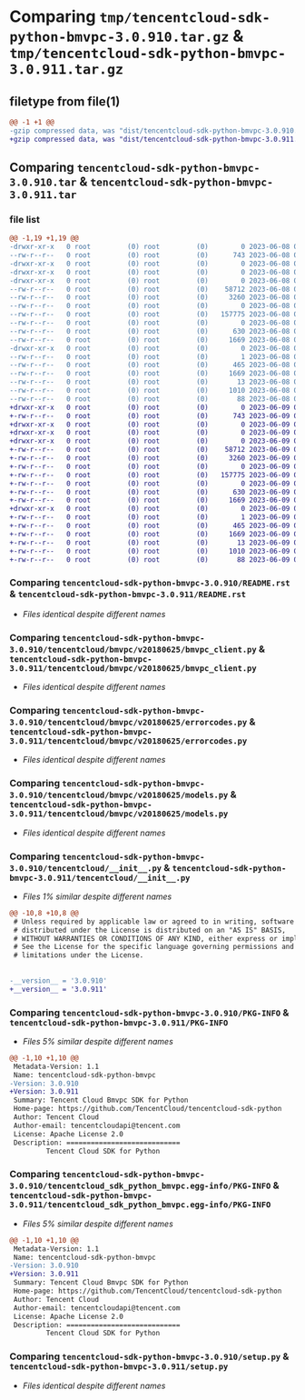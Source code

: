 # Comparing `tmp/tencentcloud-sdk-python-bmvpc-3.0.910.tar.gz` & `tmp/tencentcloud-sdk-python-bmvpc-3.0.911.tar.gz`

## filetype from file(1)

```diff
@@ -1 +1 @@
-gzip compressed data, was "dist/tencentcloud-sdk-python-bmvpc-3.0.910.tar", last modified: Thu Jun  8 09:03:41 2023, max compression
+gzip compressed data, was "dist/tencentcloud-sdk-python-bmvpc-3.0.911.tar", last modified: Fri Jun  9 02:13:04 2023, max compression
```

## Comparing `tencentcloud-sdk-python-bmvpc-3.0.910.tar` & `tencentcloud-sdk-python-bmvpc-3.0.911.tar`

### file list

```diff
@@ -1,19 +1,19 @@
-drwxr-xr-x   0 root         (0) root         (0)        0 2023-06-08 09:03:41.000000 tencentcloud-sdk-python-bmvpc-3.0.910/
--rw-r--r--   0 root         (0) root         (0)      743 2023-06-08 09:03:41.000000 tencentcloud-sdk-python-bmvpc-3.0.910/README.rst
-drwxr-xr-x   0 root         (0) root         (0)        0 2023-06-08 09:03:41.000000 tencentcloud-sdk-python-bmvpc-3.0.910/tencentcloud/
-drwxr-xr-x   0 root         (0) root         (0)        0 2023-06-08 09:03:41.000000 tencentcloud-sdk-python-bmvpc-3.0.910/tencentcloud/bmvpc/
-drwxr-xr-x   0 root         (0) root         (0)        0 2023-06-08 09:03:41.000000 tencentcloud-sdk-python-bmvpc-3.0.910/tencentcloud/bmvpc/v20180625/
--rw-r--r--   0 root         (0) root         (0)    58712 2023-06-08 09:03:41.000000 tencentcloud-sdk-python-bmvpc-3.0.910/tencentcloud/bmvpc/v20180625/bmvpc_client.py
--rw-r--r--   0 root         (0) root         (0)     3260 2023-06-08 09:03:41.000000 tencentcloud-sdk-python-bmvpc-3.0.910/tencentcloud/bmvpc/v20180625/errorcodes.py
--rw-r--r--   0 root         (0) root         (0)        0 2023-06-08 09:03:41.000000 tencentcloud-sdk-python-bmvpc-3.0.910/tencentcloud/bmvpc/v20180625/__init__.py
--rw-r--r--   0 root         (0) root         (0)   157775 2023-06-08 09:03:41.000000 tencentcloud-sdk-python-bmvpc-3.0.910/tencentcloud/bmvpc/v20180625/models.py
--rw-r--r--   0 root         (0) root         (0)        0 2023-06-08 09:03:41.000000 tencentcloud-sdk-python-bmvpc-3.0.910/tencentcloud/bmvpc/__init__.py
--rw-r--r--   0 root         (0) root         (0)      630 2023-06-08 09:03:41.000000 tencentcloud-sdk-python-bmvpc-3.0.910/tencentcloud/__init__.py
--rw-r--r--   0 root         (0) root         (0)     1669 2023-06-08 09:03:41.000000 tencentcloud-sdk-python-bmvpc-3.0.910/PKG-INFO
-drwxr-xr-x   0 root         (0) root         (0)        0 2023-06-08 09:03:41.000000 tencentcloud-sdk-python-bmvpc-3.0.910/tencentcloud_sdk_python_bmvpc.egg-info/
--rw-r--r--   0 root         (0) root         (0)        1 2023-06-08 09:03:41.000000 tencentcloud-sdk-python-bmvpc-3.0.910/tencentcloud_sdk_python_bmvpc.egg-info/dependency_links.txt
--rw-r--r--   0 root         (0) root         (0)      465 2023-06-08 09:03:41.000000 tencentcloud-sdk-python-bmvpc-3.0.910/tencentcloud_sdk_python_bmvpc.egg-info/SOURCES.txt
--rw-r--r--   0 root         (0) root         (0)     1669 2023-06-08 09:03:41.000000 tencentcloud-sdk-python-bmvpc-3.0.910/tencentcloud_sdk_python_bmvpc.egg-info/PKG-INFO
--rw-r--r--   0 root         (0) root         (0)       13 2023-06-08 09:03:41.000000 tencentcloud-sdk-python-bmvpc-3.0.910/tencentcloud_sdk_python_bmvpc.egg-info/top_level.txt
--rw-r--r--   0 root         (0) root         (0)     1010 2023-06-08 09:03:41.000000 tencentcloud-sdk-python-bmvpc-3.0.910/setup.py
--rw-r--r--   0 root         (0) root         (0)       88 2023-06-08 09:03:41.000000 tencentcloud-sdk-python-bmvpc-3.0.910/setup.cfg
+drwxr-xr-x   0 root         (0) root         (0)        0 2023-06-09 02:13:04.000000 tencentcloud-sdk-python-bmvpc-3.0.911/
+-rw-r--r--   0 root         (0) root         (0)      743 2023-06-09 02:13:04.000000 tencentcloud-sdk-python-bmvpc-3.0.911/README.rst
+drwxr-xr-x   0 root         (0) root         (0)        0 2023-06-09 02:13:04.000000 tencentcloud-sdk-python-bmvpc-3.0.911/tencentcloud/
+drwxr-xr-x   0 root         (0) root         (0)        0 2023-06-09 02:13:04.000000 tencentcloud-sdk-python-bmvpc-3.0.911/tencentcloud/bmvpc/
+drwxr-xr-x   0 root         (0) root         (0)        0 2023-06-09 02:13:04.000000 tencentcloud-sdk-python-bmvpc-3.0.911/tencentcloud/bmvpc/v20180625/
+-rw-r--r--   0 root         (0) root         (0)    58712 2023-06-09 02:13:04.000000 tencentcloud-sdk-python-bmvpc-3.0.911/tencentcloud/bmvpc/v20180625/bmvpc_client.py
+-rw-r--r--   0 root         (0) root         (0)     3260 2023-06-09 02:13:04.000000 tencentcloud-sdk-python-bmvpc-3.0.911/tencentcloud/bmvpc/v20180625/errorcodes.py
+-rw-r--r--   0 root         (0) root         (0)        0 2023-06-09 02:13:04.000000 tencentcloud-sdk-python-bmvpc-3.0.911/tencentcloud/bmvpc/v20180625/__init__.py
+-rw-r--r--   0 root         (0) root         (0)   157775 2023-06-09 02:13:04.000000 tencentcloud-sdk-python-bmvpc-3.0.911/tencentcloud/bmvpc/v20180625/models.py
+-rw-r--r--   0 root         (0) root         (0)        0 2023-06-09 02:13:04.000000 tencentcloud-sdk-python-bmvpc-3.0.911/tencentcloud/bmvpc/__init__.py
+-rw-r--r--   0 root         (0) root         (0)      630 2023-06-09 02:13:04.000000 tencentcloud-sdk-python-bmvpc-3.0.911/tencentcloud/__init__.py
+-rw-r--r--   0 root         (0) root         (0)     1669 2023-06-09 02:13:04.000000 tencentcloud-sdk-python-bmvpc-3.0.911/PKG-INFO
+drwxr-xr-x   0 root         (0) root         (0)        0 2023-06-09 02:13:04.000000 tencentcloud-sdk-python-bmvpc-3.0.911/tencentcloud_sdk_python_bmvpc.egg-info/
+-rw-r--r--   0 root         (0) root         (0)        1 2023-06-09 02:13:04.000000 tencentcloud-sdk-python-bmvpc-3.0.911/tencentcloud_sdk_python_bmvpc.egg-info/dependency_links.txt
+-rw-r--r--   0 root         (0) root         (0)      465 2023-06-09 02:13:04.000000 tencentcloud-sdk-python-bmvpc-3.0.911/tencentcloud_sdk_python_bmvpc.egg-info/SOURCES.txt
+-rw-r--r--   0 root         (0) root         (0)     1669 2023-06-09 02:13:04.000000 tencentcloud-sdk-python-bmvpc-3.0.911/tencentcloud_sdk_python_bmvpc.egg-info/PKG-INFO
+-rw-r--r--   0 root         (0) root         (0)       13 2023-06-09 02:13:04.000000 tencentcloud-sdk-python-bmvpc-3.0.911/tencentcloud_sdk_python_bmvpc.egg-info/top_level.txt
+-rw-r--r--   0 root         (0) root         (0)     1010 2023-06-09 02:13:04.000000 tencentcloud-sdk-python-bmvpc-3.0.911/setup.py
+-rw-r--r--   0 root         (0) root         (0)       88 2023-06-09 02:13:04.000000 tencentcloud-sdk-python-bmvpc-3.0.911/setup.cfg
```

### Comparing `tencentcloud-sdk-python-bmvpc-3.0.910/README.rst` & `tencentcloud-sdk-python-bmvpc-3.0.911/README.rst`

 * *Files identical despite different names*

### Comparing `tencentcloud-sdk-python-bmvpc-3.0.910/tencentcloud/bmvpc/v20180625/bmvpc_client.py` & `tencentcloud-sdk-python-bmvpc-3.0.911/tencentcloud/bmvpc/v20180625/bmvpc_client.py`

 * *Files identical despite different names*

### Comparing `tencentcloud-sdk-python-bmvpc-3.0.910/tencentcloud/bmvpc/v20180625/errorcodes.py` & `tencentcloud-sdk-python-bmvpc-3.0.911/tencentcloud/bmvpc/v20180625/errorcodes.py`

 * *Files identical despite different names*

### Comparing `tencentcloud-sdk-python-bmvpc-3.0.910/tencentcloud/bmvpc/v20180625/models.py` & `tencentcloud-sdk-python-bmvpc-3.0.911/tencentcloud/bmvpc/v20180625/models.py`

 * *Files identical despite different names*

### Comparing `tencentcloud-sdk-python-bmvpc-3.0.910/tencentcloud/__init__.py` & `tencentcloud-sdk-python-bmvpc-3.0.911/tencentcloud/__init__.py`

 * *Files 1% similar despite different names*

```diff
@@ -10,8 +10,8 @@
 # Unless required by applicable law or agreed to in writing, software
 # distributed under the License is distributed on an "AS IS" BASIS,
 # WITHOUT WARRANTIES OR CONDITIONS OF ANY KIND, either express or implied.
 # See the License for the specific language governing permissions and
 # limitations under the License.
 
 
-__version__ = '3.0.910'
+__version__ = '3.0.911'
```

### Comparing `tencentcloud-sdk-python-bmvpc-3.0.910/PKG-INFO` & `tencentcloud-sdk-python-bmvpc-3.0.911/PKG-INFO`

 * *Files 5% similar despite different names*

```diff
@@ -1,10 +1,10 @@
 Metadata-Version: 1.1
 Name: tencentcloud-sdk-python-bmvpc
-Version: 3.0.910
+Version: 3.0.911
 Summary: Tencent Cloud Bmvpc SDK for Python
 Home-page: https://github.com/TencentCloud/tencentcloud-sdk-python
 Author: Tencent Cloud
 Author-email: tencentcloudapi@tencent.com
 License: Apache License 2.0
 Description: ============================
         Tencent Cloud SDK for Python
```

### Comparing `tencentcloud-sdk-python-bmvpc-3.0.910/tencentcloud_sdk_python_bmvpc.egg-info/PKG-INFO` & `tencentcloud-sdk-python-bmvpc-3.0.911/tencentcloud_sdk_python_bmvpc.egg-info/PKG-INFO`

 * *Files 5% similar despite different names*

```diff
@@ -1,10 +1,10 @@
 Metadata-Version: 1.1
 Name: tencentcloud-sdk-python-bmvpc
-Version: 3.0.910
+Version: 3.0.911
 Summary: Tencent Cloud Bmvpc SDK for Python
 Home-page: https://github.com/TencentCloud/tencentcloud-sdk-python
 Author: Tencent Cloud
 Author-email: tencentcloudapi@tencent.com
 License: Apache License 2.0
 Description: ============================
         Tencent Cloud SDK for Python
```

### Comparing `tencentcloud-sdk-python-bmvpc-3.0.910/setup.py` & `tencentcloud-sdk-python-bmvpc-3.0.911/setup.py`

 * *Files identical despite different names*

